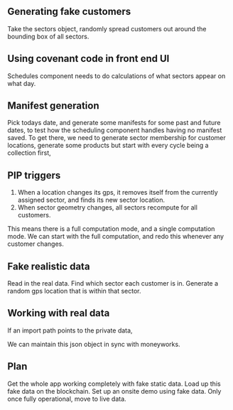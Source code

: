 ## Generating fake customers
Take the sectors object, randomly spread customers out around the bounding box of all sectors.

## Using covenant code in front end UI
Schedules component needs to do calculations of what sectors appear on what day.

## Manifest generation
Pick todays date, and generate some manifests for some past and future dates, to test how the scheduling component handles having no manifest saved.  To get there, we need to generate sector membership for customer locations, generate some products but start with every cycle being a collection first, 

## PIP triggers
1. When a location changes its gps, it removes itself from the currently assigned sector, and finds its new sector location.
2. When sector geometry changes, all sectors recompute for all customers.

This means there is a full computation mode, and a single computation mode.  We can start with the full computation, and redo this whenever any customer changes.


## Fake realistic data
Read in the real data.
Find which sector each customer is in.
Generate a random gps location that is within that sector.


## Working with real data
If an import path points to the private data,

We can maintain this json object in sync with moneyworks.

## Plan
Get the whole app working completely with fake static data.
Load up this fake data on the blockchain.
Set up an onsite demo using fake data.
Only once fully operational, move to live data.
